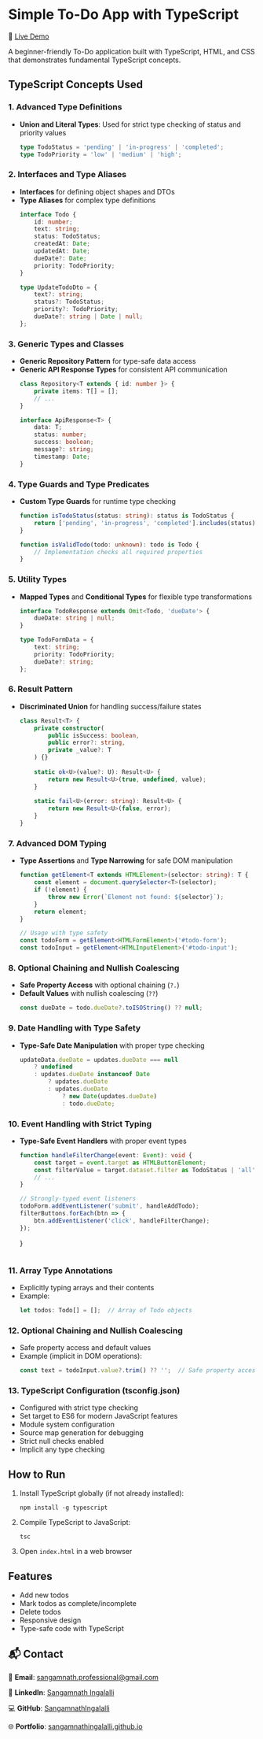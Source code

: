 # Simple To-Do App with TypeScript

🔗 [Live Demo](https://sangamnathingalalli.github.io/ToDo-TypeScript/)

A beginner-friendly To-Do application built with TypeScript, HTML, and CSS that demonstrates fundamental TypeScript concepts.

## TypeScript Concepts Used

### 1. Advanced Type Definitions
- **Union and Literal Types**: Used for strict type checking of status and priority values
  ```typescript
  type TodoStatus = 'pending' | 'in-progress' | 'completed';
  type TodoPriority = 'low' | 'medium' | 'high';
  ```

### 2. Interfaces and Type Aliases
- **Interfaces** for defining object shapes and DTOs
- **Type Aliases** for complex type definitions
  ```typescript
  interface Todo {
      id: number;
      text: string;
      status: TodoStatus;
      createdAt: Date;
      updatedAt: Date;
      dueDate?: Date;
      priority: TodoPriority;
  }
  
  type UpdateTodoDto = {
      text?: string;
      status?: TodoStatus;
      priority?: TodoPriority;
      dueDate?: string | Date | null;
  };
  ```

### 3. Generic Types and Classes
- **Generic Repository Pattern** for type-safe data access
- **Generic API Response Types** for consistent API communication
  ```typescript
  class Repository<T extends { id: number }> {
      private items: T[] = [];
      // ...
  }
  
  interface ApiResponse<T> {
      data: T;
      status: number;
      success: boolean;
      message?: string;
      timestamp: Date;
  }
  ```

### 4. Type Guards and Type Predicates
- **Custom Type Guards** for runtime type checking
  ```typescript
  function isTodoStatus(status: string): status is TodoStatus {
      return ['pending', 'in-progress', 'completed'].includes(status);
  }
  
  function isValidTodo(todo: unknown): todo is Todo {
      // Implementation checks all required properties
  }
  ```

### 5. Utility Types
- **Mapped Types** and **Conditional Types** for flexible type transformations
  ```typescript
  interface TodoResponse extends Omit<Todo, 'dueDate'> {
      dueDate: string | null;
  }
  
  type TodoFormData = {
      text: string;
      priority: TodoPriority;
      dueDate?: string;
  };
  ```

### 6. Result Pattern
- **Discriminated Union** for handling success/failure states
  ```typescript
  class Result<T> {
      private constructor(
          public isSuccess: boolean, 
          public error?: string, 
          private _value?: T
      ) {}
      
      static ok<U>(value?: U): Result<U> {
          return new Result<U>(true, undefined, value);
      }
      
      static fail<U>(error: string): Result<U> {
          return new Result<U>(false, error);
      }
  }
  ```

### 7. Advanced DOM Typing
- **Type Assertions** and **Type Narrowing** for safe DOM manipulation
  ```typescript
  function getElement<T extends HTMLElement>(selector: string): T {
      const element = document.querySelector<T>(selector);
      if (!element) {
          throw new Error(`Element not found: ${selector}`);
      }
      return element;
  }
  
  // Usage with type safety
  const todoForm = getElement<HTMLFormElement>('#todo-form');
  const todoInput = getElement<HTMLInputElement>('#todo-input');
  ```

### 8. Optional Chaining and Nullish Coalescing
- **Safe Property Access** with optional chaining (`?.`)
- **Default Values** with nullish coalescing (`??`)
  ```typescript
  const dueDate = todo.dueDate?.toISOString() ?? null;
  ```

### 9. Date Handling with Type Safety
- **Type-Safe Date Manipulation** with proper type checking
  ```typescript
  updateData.dueDate = updates.dueDate === null 
      ? undefined 
      : updates.dueDate instanceof Date 
          ? updates.dueDate 
          : updates.dueDate 
              ? new Date(updates.dueDate) 
              : todo.dueDate;
  ```

### 10. Event Handling with Strict Typing
- **Type-Safe Event Handlers** with proper event types
  ```typescript
  function handleFilterChange(event: Event): void {
      const target = event.target as HTMLButtonElement;
      const filterValue = target.dataset.filter as TodoStatus | 'all';
      // ...
  }
  
  // Strongly-typed event listeners
  todoForm.addEventListener('submit', handleAddTodo);
  filterButtons.forEach(btn => {
      btn.addEventListener('click', handleFilterChange);
  });
  ```
  }
  ```

### 11. Array Type Annotations
- Explicitly typing arrays and their contents
- Example:
  ```typescript
  let todos: Todo[] = [];  // Array of Todo objects
  ```

### 12. Optional Chaining and Nullish Coalescing
- Safe property access and default values
- Example (implicit in DOM operations):
  ```typescript
  const text = todoInput.value?.trim() ?? '';  // Safe property access with fallback
  ```

### 13. TypeScript Configuration (tsconfig.json)
- Configured with strict type checking
- Set target to ES6 for modern JavaScript features
- Module system configuration
- Source map generation for debugging
- Strict null checks enabled
- Implicit any type checking

## How to Run

1. Install TypeScript globally (if not already installed):
   ```
   npm install -g typescript
   ```

2. Compile TypeScript to JavaScript:
   ```
   tsc
   ```

3. Open `index.html` in a web browser

## Features

- Add new todos
- Mark todos as complete/incomplete
- Delete todos
- Responsive design
- Type-safe code with TypeScript

## 📬 Contact

📧 **Email**: [sangamnath.professional@gmail.com](mailto:sangamnath.professional@gmail.com)

💼 **LinkedIn**: [Sangamnath Ingalalli](https://www.linkedin.com/in/sangamnath-ingalalli/)

💻 **GitHub**: [SangamnathIngalalli](https://github.com/SangamnathIngalalli)

🌐 **Portfolio**: [sangamnathingalalli.github.io](https://sangamnathingalalli.github.io/portfolio/)
